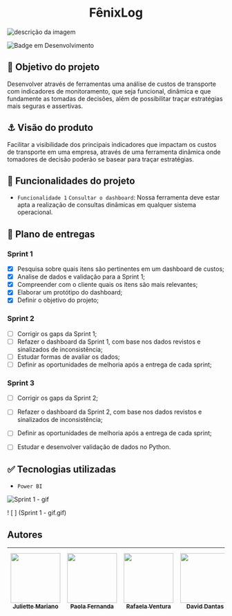 <h1 align="center"> FênixLog </h1>

![descrição da imagem](https://palmaseguros.co.mz/images/frota.jpg)


![Badge em Desenvolvimento](http://img.shields.io/static/v1?label=STATUS&message=EM%20DESENVOLVIMENTO&color=GREEN&style=for-the-badge)


## :dart: Objetivo do projeto

Desenvolver através de ferramentas uma análise de custos de transporte com indicadores de monitoramento, que seja funcional, dinâmica e que fundamente as tomadas de decisões, além de possibilitar traçar estratégias mais seguras e assertivas. 


## :anchor: Visão do produto

Facilitar a visibilidade dos principais indicadores que impactam os custos de transporte em uma empresa, através de uma ferramenta dinâmica onde tomadores de decisão poderão se basear para traçar estratégias.

## :hammer: Funcionalidades do projeto

- `Funcionalidade 1` `Consultar o dashboard`: Nossa ferramenta deve estar apta a realização de consultas dinâmicas em qualquer sistema operacional.


## :pushpin: Plano de entregas
### Sprint 1 
- [x] Pesquisa sobre quais itens são pertinentes em um dashboard de custos;
- [x] Analise de dados e validação para a Sprint 1;
- [x] Compreender com o cliente quais os itens são mais relevantes;
- [x] Elaborar um protótipo do dashboard;
- [x] Definir o objetivo do projeto;

### Sprint 2
- [ ] Corrigir os gaps da Sprint 1;
- [ ] Refazer o dashboard da Sprint 1, com base nos dados revistos e sinalizados de inconsistência;
- [ ] Estudar formas de avaliar os dados;
- [ ] Definir as oportunidades de melhoria após a entrega de cada sprint;

### Sprint 3
- [ ] Corrigir os gaps da Sprint 2;
- [ ] Refazer o dashboard da Sprint 2, com base nos dados revistos e sinalizados de inconsistência;
- [ ] Definir as oportunidades de melhoria após a entrega de cada sprint;
- [ ] Estudar e desenvolver validação de dados no Python.


## :white_check_mark: Tecnologias utilizadas
- `Power BI`

![Sprint 1 - gif](https://user-images.githubusercontent.com/127999551/234441617-946aa733-cb80-4436-8a5a-5695f751807f.gif)

! [ ] (Sprint 1 - gif.gif)
>
## Autores

| [<img src="https://avatars.githubusercontent.com/u/127999569?v=4" width=115><br><sub>Juliette Mariano</sub>](https://github.com/Juliette1990) |  [<img src="https://avatars.githubusercontent.com/u/127999551?v=4" width=115><br><sub>Paola Fernanda</sub>](https://github.com/paolafernanda23) |  [<img src="https://avatars.githubusercontent.com/u/127999876?v=4" width=115><br><sub>Rafaela Ventura</sub>](https://github.com/rafa-ventura) |  [<img src="https://avatars.githubusercontent.com/u/129235547?v=4" width=115><br><sub>David Dantas</sub>](https://github.com/daviddantas22a) |  [<img src="https://avatars.githubusercontent.com/u/127999658?v=4" width=115><br><sub>Thamires Ferreira</sub>](https://github.com/ThamiFerreira) |  [<img src="https://avatars.githubusercontent.com/u/129237468?v=4" width=115><br><sub>Leticia Rocha</sub>](https://github.com/leti-rocha) |
| :---: | :---: | :---: | :---: | :---: | :---: |
